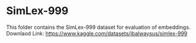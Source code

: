 # SimLex-999

This folder contains the SimLex-999 dataset for evaluation of embeddings.
Downlaod Link: https://www.kaggle.com/datasets/jbalwaysus/simlex-999
